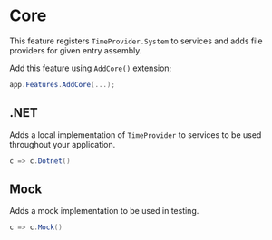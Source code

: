 # Core

This feature registers `TimeProvider.System` to services and adds file
providers for given entry assembly.

Add this feature using `AddCore()` extension;

```csharp
app.Features.AddCore(...);
```

## .NET

Adds a local implementation of `TimeProvider` to services to be used throughout
your application.

```csharp
c => c.Dotnet()
```

## Mock

Adds a mock implementation to be used in testing.

```csharp
c => c.Mock()
```
